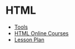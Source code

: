 # HTML

- [Tools](../tools/web-dev-tools.md)
- [HTML Online Courses](html-courses.md)
- [Lesson Plan](html-lesson-plan.md)
  